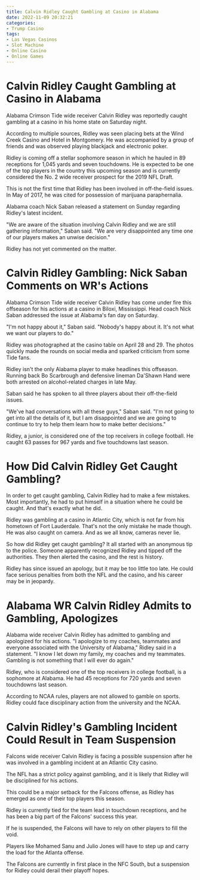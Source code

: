 ```yaml
---
title: Calvin Ridley Caught Gambling at Casino in Alabama
date: 2022-11-09 20:32:21
categories:
- Trump Casino
tags:
- Las Vegas Casinos
- Slot Machine
- Online Casino
- Online Games
---
```



#  Calvin Ridley Caught Gambling at Casino in Alabama

Alabama Crimson Tide wide receiver Calvin Ridley was reportedly caught gambling at a casino in his home state on Saturday night.

According to multiple sources, Ridley was seen placing bets at the Wind Creek Casino and Hotel in Montgomery. He was accompanied by a group of friends and was observed playing blackjack and electronic poker.

Ridley is coming off a stellar sophomore season in which he hauled in 89 receptions for 1,045 yards and seven touchdowns. He is expected to be one of the top players in the country this upcoming season and is currently considered the No. 2 wide receiver prospect for the 2019 NFL Draft.

This is not the first time that Ridley has been involved in off-the-field issues. In May of 2017, he was cited for possession of marijuana paraphernalia.

Alabama coach Nick Saban released a statement on Sunday regarding Ridley's latest incident.

"We are aware of the situation involving Calvin Ridley and we are still gathering information," Saban said. "We are very disappointed any time one of our players makes an unwise decision."

Ridley has not yet commented on the matter.

#  Calvin Ridley Gambling: Nick Saban Comments on WR's Actions

Alabama Crimson Tide wide receiver Calvin Ridley has come under fire this offseason for his actions at a casino in Biloxi, Mississippi. Head coach Nick Saban addressed the issue at Alabama's fan day on Saturday.

"I'm not happy about it," Saban said. "Nobody's happy about it. It's not what we want our players to do."

Ridley was photographed at the casino table on April 28 and 29. The photos quickly made the rounds on social media and sparked criticism from some Tide fans.

Ridley isn't the only Alabama player to make headlines this offseason. Running back Bo Scarbrough and defensive lineman Da'Shawn Hand were both arrested on alcohol-related charges in late May.

Saban said he has spoken to all three players about their off-the-field issues.

"We've had conversations with all these guys," Saban said. "I'm not going to get into all the details of it, but I am disappointed and we are going to continue to try to help them learn how to make better decisions."

Ridley, a junior, is considered one of the top receivers in college football. He caught 63 passes for 967 yards and five touchdowns last season.

#  How Did Calvin Ridley Get Caught Gambling?

In order to get caught gambling, Calvin Ridley had to make a few mistakes. Most importantly, he had to put himself in a situation where he could be caught. And that's exactly what he did.

Ridley was gambling at a casino in Atlantic City, which is not far from his hometown of Fort Lauderdale. That's not the only mistake he made though. He was also caught on camera. And as we all know, cameras never lie.

So how did Ridley get caught gambling? It all started with an anonymous tip to the police. Someone apparently recognized Ridley and tipped off the authorities. They then alerted the casino, and the rest is history.

Ridley has since issued an apology, but it may be too little too late. He could face serious penalties from both the NFL and the casino, and his career may be in jeopardy.

#  Alabama WR Calvin Ridley Admits to Gambling, Apologizes

Alabama wide receiver Calvin Ridley has admitted to gambling and apologized for his actions.
"I apologize to my coaches, teammates and everyone associated with the University of Alabama," Ridley said in a statement. "I know I let down my family, my coaches and my teammates. Gambling is not something that I will ever do again."

Ridley, who is considered one of the top receivers in college football, is a sophomore at Alabama. He had 45 receptions for 720 yards and seven touchdowns last season.

According to NCAA rules, players are not allowed to gamble on sports. Ridley could face disciplinary action from the university and the NCAA.

#  Calvin Ridley's Gambling Incident Could Result in Team Suspension

 Falcons wide receiver Calvin Ridley is facing a possible suspension after he was involved in a gambling incident at an Atlantic City casino.

The NFL has a strict policy against gambling, and it is likely that Ridley will be disciplined for his actions.

This could be a major setback for the Falcons offense, as Ridley has emerged as one of their top players this season.

Ridley is currently tied for the team lead in touchdown receptions, and he has been a big part of the Falcons' success this year.

If he is suspended, the Falcons will have to rely on other players to fill the void.

Players like Mohamed Sanu and Julio Jones will have to step up and carry the load for the Atlanta offense.

The Falcons are currently in first place in the NFC South, but a suspension for Ridley could derail their playoff hopes.
